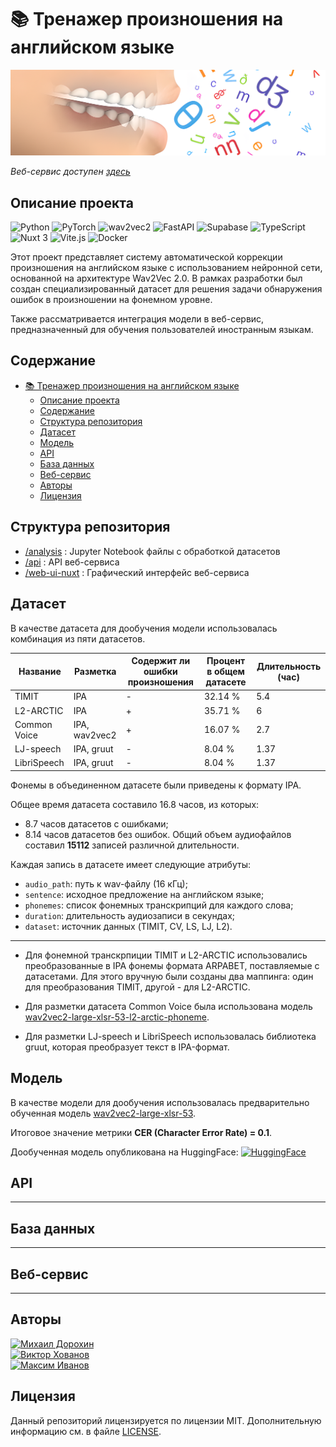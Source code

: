 # 📚 Тренажер произношения на английском языке
![img](/img/cover.png)

*Веб-сервис доступен [здесь](https://asr-pronunciation-correction.vercel.app/)*

## Описание проекта

![Python](https://img.shields.io/badge/Python-3776AB?style=flat-square&logo=python&logoColor=white) ![PyTorch](https://img.shields.io/badge/PyTorch-EE4C2C?style=flat-square&logo=pytorch&logoColor=white) ![wav2vec2](https://img.shields.io/badge/wav2vec2-FFCE00?style=flat-square&logo=huggingface&logoColor=white) ![FastAPI](https://img.shields.io/badge/FastAPI-009688?style=flat-square&logo=fastapi&logoColor=white) ![Supabase](https://img.shields.io/badge/Supabase-3ECF8E?style=flat-square&logo=supabase&logoColor=white) ![TypeScript](https://img.shields.io/badge/TypeScript-3178C6?style=flat-square&logo=typescript&logoColor=white) ![Nuxt 3](https://img.shields.io/badge/Nuxt_3-00DC82?style=flat-square&logo=nuxtdotjs&logoColor=white) ![Vite.js](https://img.shields.io/badge/Vite-646CFF?style=flat-square&logo=vite&logoColor=white) ![Docker](https://img.shields.io/badge/Docker-2496ED?style=flat-square&logo=docker&logoColor=white)

Этот проект представляет систему автоматической коррекции произношения на английском языке с использованием нейронной сети, основанной на архитектуре Wav2Vec 2.0. В рамках разработки был создан специализированный датасет для решения задачи обнаружения ошибок в произношении на фонемном уровне.

Также рассматривается интеграция модели в веб-сервис, предназначенный для обучения пользователей иностранным языкам.


## Содержание

- [📚 Тренажер произношения на английском языке](#-тренажер-произношения-на-английском-языке)
  - [Описание проекта](#описание-проекта)
  - [Содержание](#содержание)
  - [Структура репозитория](#структура-репозитория)
  - [Датасет](#датасет)
  - [Модель](#модель)
  - [API](#api)
  - [База данных](#база-данных)
  - [Веб-сервис](#веб-сервис)
  - [Авторы](#авторы)
  - [Лицензия](#лицензия)

## Структура репозитория
- [/analysis](https://github.com/moxeeem/ASR-pronunciation-correction/tree/main/analysis) : Jupyter Notebook файлы с обработкой датасетов
- [/api](https://github.com/moxeeem/ASR-pronunciation-correction/tree/main/api) : API веб-сервиса
- [/web-ui-nuxt](https://github.com/moxeeem/ASR-pronunciation-correction/tree/main/web-ui-nuxt) : Графический интерфейс веб-сервиса



## Датасет

В качестве датасета для дообучения модели использовалась комбинация из пяти датасетов.

| Название | Разметка | Содержит ли ошибки произношения | Процент в общем датасете | Длительность (час) |
|-----------|-----------|---------------------------|----------------------|------------------|
| TIMIT | IPA | - | 32.14 % | 5.4 |
| L2-ARCTIC | IPA | + | 35.71 % | 6 |
| Common Voice | IPA, wav2vec2 | + | 16.07 % | 2.7 |
| LJ-speech | IPA, gruut | - | 8.04 % | 1.37 |
| LibriSpeech | IPA, gruut | - | 8.04 % | 1.37 |

Фонемы в объединенном датасете были приведены к формату IPA.

Общее время датасета составило 16.8 часов, из которых:
- 8.7 часов датасетов с ошибками;
- 8.14 часов датасетов без ошибок. 
Общий объем аудиофайлов составил **15112** записей различной длительности.

Каждая запись в датасете имеет следующие атрибуты:
- `audio_path`: путь к wav-файлу (16 кГц);
- `sentence`: исходное предложение на английском языке;
- `phonemes`: список фонемных транскрипций для каждого слова;
- `duration`: длительность аудиозаписи в секундах;
- `dataset`: источник данных (TIMIT, CV, LS, LJ, L2).

---
- Для фонемной транскрпиции TIMIT и L2-ARCTIC использовались преобразованные в IPA фонемы формата ARPABET, поставляемые с датасетами.
Для этого вручную были созданы два маппинга: один для преобразования TIMIT, другой - для L2-ARCTIC.

- Для разметки датасета Common Voice была использована модель [wav2vec2-large-xlsr-53-l2-arctic-phoneme](https://huggingface.co/mrrubino/wav2vec2-large-xlsr-53-l2-arctic-phoneme).

- Для разметки LJ-speech и LibriSpeech использовалась библиотека gruut, которая преобразует текст в IPA-формат. 

## Модель

В качестве модели для дообучения использовалась предварительно обученная модель [wav2vec2-large-xlsr-53](https://huggingface.co/facebook/wav2vec2-large-xlsr-53).

Итоговое значение метрики **CER (Character Error Rate) = 0.1**.

Дообученная модель опубликована на HuggingFace: [![HuggingFace](https://img.shields.io/badge/HuggingFace-Model-yellow?style=flat-square&logo=huggingface&logoColor=white)](https://huggingface.co/moxeeeem/wav2vec2-finetuned-pronunciation-correction)


## API

---

## База данных

---

## Веб-сервис

---

## Авторы
[![Михаил Дорохин](https://img.shields.io/badge/Михаил_Дорохин-GitHub-black?style=flat-square&logo=github&logoColor=white)](https://github.com/Quasarel)  
[![Виктор Хованов](https://img.shields.io/badge/Виктор_Хованов-GitHub-black?style=flat-square&logo=github&logoColor=white)](https://github.com/Quasarel)  
[![Максим Иванов](https://img.shields.io/badge/Максим_Иванов-GitHub-black?style=flat-square&logo=github&logoColor=white)](https://github.com/moxeeem)


## Лицензия

Данный репозиторий лицензируется по лицензии MIT. Дополнительную информацию см. в файле [LICENSE](/LICENSE).

